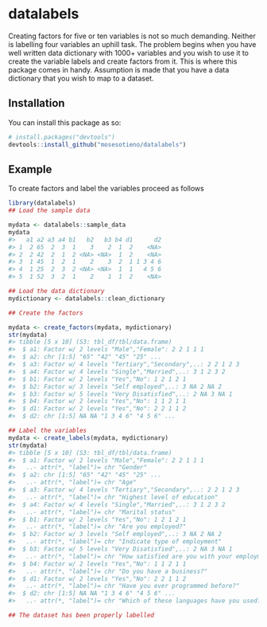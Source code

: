 
# datalabels

Creating factors for five or ten variables is not so much demanding.
Neither is labelling four variables an uphill task. The problem begins
when you have well written data dictionary with 1000+ variables and you
wish to use it to create the variable labels and create factors from it.
This is where this package comes in handy. Assumption is made that you
have a data dictionary that you wish to map to a dataset.

## Installation

You can install this package as so:

``` r
# install.packages("devtools")
devtools::install_github("mosesotieno/datalabels")
```

## Example

To create factors and label the variables proceed as follows

``` r
library(datalabels)
## Load the sample data

mydata <- datalabels::sample_data
mydata
#>   a1 a2 a3 a4 b1   b2   b3 b4 d1      d2
#> 1  2 65  2  3  1    3    2  1  2    <NA>
#> 2  2 42  2  1  2 <NA> <NA>  1  2    <NA>
#> 3  1 45  1  2  1    2    3  2  1 1 3 4 6
#> 4  1 25  2  3  2 <NA> <NA>  1  1   4 5 6
#> 5  1 52  3  2  1    2    1  1  2    <NA>

## Load the data dictionary
mydictionary <- datalabels::clean_dictionary

## Create the factors

mydata <- create_factors(mydata, mydictionary)
str(mydata)
#> tibble [5 x 10] (S3: tbl_df/tbl/data.frame)
#>  $ a1: Factor w/ 2 levels "Male","Female": 2 2 1 1 1
#>  $ a2: chr [1:5] "65" "42" "45" "25" ...
#>  $ a3: Factor w/ 4 levels "Tertiary","Secondary",..: 2 2 1 2 3
#>  $ a4: Factor w/ 4 levels "Single","Married",..: 3 1 2 3 2
#>  $ b1: Factor w/ 2 levels "Yes","No": 1 2 1 2 1
#>  $ b2: Factor w/ 3 levels "Self employed",..: 3 NA 2 NA 2
#>  $ b3: Factor w/ 5 levels "Very Disatisfied",..: 2 NA 3 NA 1
#>  $ b4: Factor w/ 2 levels "Yes","No": 1 1 2 1 1
#>  $ d1: Factor w/ 2 levels "Yes","No": 2 2 1 1 2
#>  $ d2: chr [1:5] NA NA "1 3 4 6" "4 5 6" ...

## Label the variables 
mydata <- create_labels(mydata, mydictionary)
str(mydata)
#> tibble [5 x 10] (S3: tbl_df/tbl/data.frame)
#>  $ a1: Factor w/ 2 levels "Male","Female": 2 2 1 1 1
#>   ..- attr(*, "label")= chr "Gender"
#>  $ a2: chr [1:5] "65" "42" "45" "25" ...
#>   ..- attr(*, "label")= chr "Age"
#>  $ a3: Factor w/ 4 levels "Tertiary","Secondary",..: 2 2 1 2 3
#>   ..- attr(*, "label")= chr "Highest level of education"
#>  $ a4: Factor w/ 4 levels "Single","Married",..: 3 1 2 3 2
#>   ..- attr(*, "label")= chr "Marital status"
#>  $ b1: Factor w/ 2 levels "Yes","No": 1 2 1 2 1
#>   ..- attr(*, "label")= chr "Are you employed?"
#>  $ b2: Factor w/ 3 levels "Self employed",..: 3 NA 2 NA 2
#>   ..- attr(*, "label")= chr "Indicate type of employment"
#>  $ b3: Factor w/ 5 levels "Very Disatisfied",..: 2 NA 3 NA 1
#>   ..- attr(*, "label")= chr "How satisfied are you with your employment"
#>  $ b4: Factor w/ 2 levels "Yes","No": 1 1 2 1 1
#>   ..- attr(*, "label")= chr "Do you have a business?"
#>  $ d1: Factor w/ 2 levels "Yes","No": 2 2 1 1 2
#>   ..- attr(*, "label")= chr "Have you ever programmed before?"
#>  $ d2: chr [1:5] NA NA "1 3 4 6" "4 5 6" ...
#>   ..- attr(*, "label")= chr "Which of these languages have you used?"

## The dataset has been properly labelled
```
